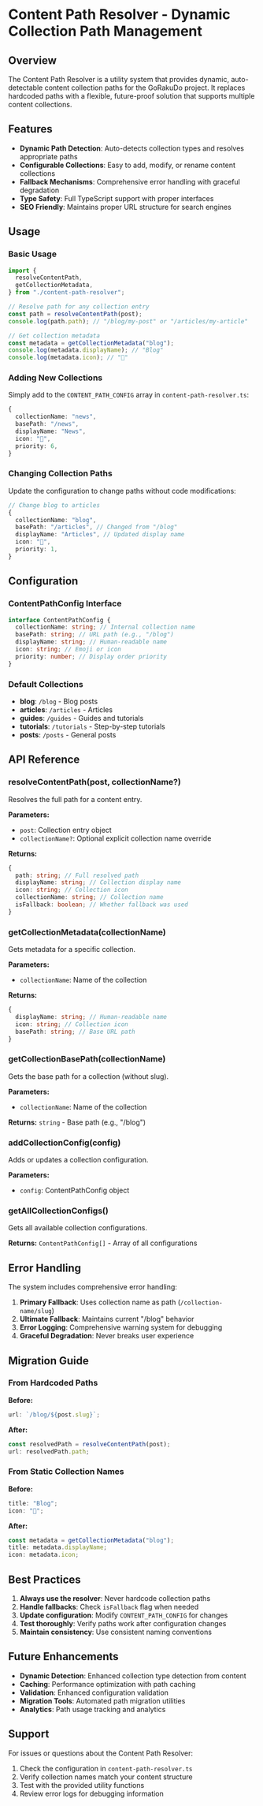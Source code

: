 # Content Path Resolver - Dynamic Collection Path Management

## Overview

The Content Path Resolver is a utility system that provides dynamic, auto-detectable content collection paths for the GoRakuDo project. It replaces hardcoded paths with a flexible, future-proof solution that supports multiple content collections.

## Features

- **Dynamic Path Detection**: Auto-detects collection types and resolves appropriate paths
- **Configurable Collections**: Easy to add, modify, or rename content collections
- **Fallback Mechanisms**: Comprehensive error handling with graceful degradation
- **Type Safety**: Full TypeScript support with proper interfaces
- **SEO Friendly**: Maintains proper URL structure for search engines

## Usage

### Basic Usage

```typescript
import {
  resolveContentPath,
  getCollectionMetadata,
} from "./content-path-resolver";

// Resolve path for any collection entry
const path = resolveContentPath(post);
console.log(path.path); // "/blog/my-post" or "/articles/my-article"

// Get collection metadata
const metadata = getCollectionMetadata("blog");
console.log(metadata.displayName); // "Blog"
console.log(metadata.icon); // "📝"
```

### Adding New Collections

Simply add to the `CONTENT_PATH_CONFIG` array in `content-path-resolver.ts`:

```typescript
{
  collectionName: "news",
  basePath: "/news",
  displayName: "News",
  icon: "📰",
  priority: 6,
}
```

### Changing Collection Paths

Update the configuration to change paths without code modifications:

```typescript
// Change blog to articles
{
  collectionName: "blog",
  basePath: "/articles", // Changed from "/blog"
  displayName: "Articles", // Updated display name
  icon: "📄",
  priority: 1,
}
```

## Configuration

### ContentPathConfig Interface

```typescript
interface ContentPathConfig {
  collectionName: string; // Internal collection name
  basePath: string; // URL path (e.g., "/blog")
  displayName: string; // Human-readable name
  icon: string; // Emoji or icon
  priority: number; // Display order priority
}
```

### Default Collections

- **blog**: `/blog` - Blog posts
- **articles**: `/articles` - Articles
- **guides**: `/guides` - Guides and tutorials
- **tutorials**: `/tutorials` - Step-by-step tutorials
- **posts**: `/posts` - General posts

## API Reference

### resolveContentPath(post, collectionName?)

Resolves the full path for a content entry.

**Parameters:**

- `post`: Collection entry object
- `collectionName?`: Optional explicit collection name override

**Returns:**

```typescript
{
  path: string; // Full resolved path
  displayName: string; // Collection display name
  icon: string; // Collection icon
  collectionName: string; // Collection name
  isFallback: boolean; // Whether fallback was used
}
```

### getCollectionMetadata(collectionName)

Gets metadata for a specific collection.

**Parameters:**

- `collectionName`: Name of the collection

**Returns:**

```typescript
{
  displayName: string; // Human-readable name
  icon: string; // Collection icon
  basePath: string; // Base URL path
}
```

### getCollectionBasePath(collectionName)

Gets the base path for a collection (without slug).

**Parameters:**

- `collectionName`: Name of the collection

**Returns:** `string` - Base path (e.g., "/blog")

### addCollectionConfig(config)

Adds or updates a collection configuration.

**Parameters:**

- `config`: ContentPathConfig object

### getAllCollectionConfigs()

Gets all available collection configurations.

**Returns:** `ContentPathConfig[]` - Array of all configurations

## Error Handling

The system includes comprehensive error handling:

1. **Primary Fallback**: Uses collection name as path (`/collection-name/slug`)
2. **Ultimate Fallback**: Maintains current "/blog" behavior
3. **Error Logging**: Comprehensive warning system for debugging
4. **Graceful Degradation**: Never breaks user experience

## Migration Guide

### From Hardcoded Paths

**Before:**

```typescript
url: `/blog/${post.slug}`;
```

**After:**

```typescript
const resolvedPath = resolveContentPath(post);
url: resolvedPath.path;
```

### From Static Collection Names

**Before:**

```typescript
title: "Blog";
icon: "📝";
```

**After:**

```typescript
const metadata = getCollectionMetadata("blog");
title: metadata.displayName;
icon: metadata.icon;
```

## Best Practices

1. **Always use the resolver**: Never hardcode collection paths
2. **Handle fallbacks**: Check `isFallback` flag when needed
3. **Update configuration**: Modify `CONTENT_PATH_CONFIG` for changes
4. **Test thoroughly**: Verify paths work after configuration changes
5. **Maintain consistency**: Use consistent naming conventions

## Future Enhancements

- **Dynamic Detection**: Enhanced collection type detection from content
- **Caching**: Performance optimization with path caching
- **Validation**: Enhanced configuration validation
- **Migration Tools**: Automated path migration utilities
- **Analytics**: Path usage tracking and analytics

## Support

For issues or questions about the Content Path Resolver:

1. Check the configuration in `content-path-resolver.ts`
2. Verify collection names match your content structure
3. Test with the provided utility functions
4. Review error logs for debugging information
